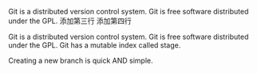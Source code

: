 Git is a distributed version control system.
Git is free software distributed under the GPL.
添加第三行
添加第四行


Git is a distributed version control system.
Git is free software distributed under the GPL.
Git has a mutable index called stage.

Creating a new branch is quick AND simple.
